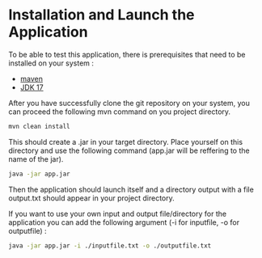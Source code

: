 # Installation and Launch the Application
To be able to test this application, there is prerequisites that need to be installed on your system :
  - [maven](https://maven.apache.org/download.cgi)
  - [JDK 17](https://www.oracle.com/java/technologies/downloads/#java17)

After you have successfully clone the git repository on your system, you can proceed the following mvn command on you project directory.

```bash
mvn clean install
```

This should create a .jar in your target directory. Place yourself on this directory and use the following command (app.jar will be reffering to the name of the jar).

```bash
java -jar app.jar 
```
Then the application should launch itself and a directory output with a file output.txt should appear in your project directory.

If you want to use your own input and output file/directory for the application you can add the following argument (-i for inputfile, -o for outputfile) :

```bash
java -jar app.jar -i ./inputfile.txt -o ./outputfile.txt
```

